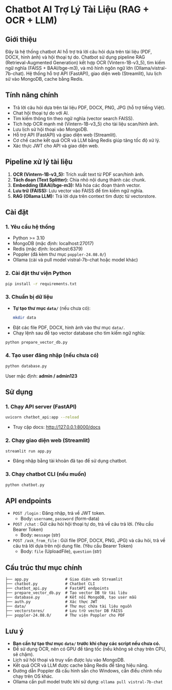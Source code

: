 # Chatbot AI Trợ Lý Tài Liệu (RAG + OCR + LLM)

## Giới thiệu

Đây là hệ thống chatbot AI hỗ trợ trả lời câu hỏi dựa trên tài liệu (PDF, DOCX, hình ảnh) và hội thoại tự do. Chatbot sử dụng pipeline RAG (Retrieval-Augmented Generation) kết hợp OCR (Vintern-1B-v3_5), tìm kiếm ngữ nghĩa (FAISS + BAAI/bge-m3), và mô hình ngôn ngữ lớn (Ollama/vistral-7b-chat). Hệ thống hỗ trợ API (FastAPI), giao diện web (Streamlit), lưu lịch sử vào MongoDB, cache bằng Redis.

## Tính năng chính
- Trả lời câu hỏi dựa trên tài liệu PDF, DOCX, PNG, JPG (hỗ trợ tiếng Việt).
- Chat hội thoại tự do với AI.
- Tìm kiếm thông tin theo ngữ nghĩa (vector search FAISS).
- Tích hợp OCR mạnh mẽ (Vintern-1B-v3_5) cho tài liệu scan/hình ảnh.
- Lưu lịch sử hội thoại vào MongoDB.
- Hỗ trợ API (FastAPI) và giao diện web (Streamlit).
- Cơ chế cache kết quả OCR và LLM bằng Redis giúp tăng tốc độ xử lý.
- Xác thực JWT cho API và giao diện web.

## Pipeline xử lý tài liệu
1. **OCR (Vintern-1B-v3_5):** Trích xuất text từ PDF scan/hình ảnh.
2. **Tách đoạn (Text Splitter):** Chia nhỏ nội dung thành các chunk.
3. **Embedding (BAAI/bge-m3):** Mã hóa các đoạn thành vector.
4. **Lưu trữ (FAISS):** Lưu vector vào FAISS để tìm kiếm ngữ nghĩa.
5. **RAG (Ollama LLM):** Trả lời dựa trên context tìm được từ vectorstore.

## Cài đặt

### 1. Yêu cầu hệ thống
- Python >= 3.10
- MongoDB (mặc định: localhost:27017)
- Redis (mặc định: localhost:6379)
- Poppler (đã kèm thư mục `poppler-24.08.0/`)
- Ollama (cài và pull model vistral-7b-chat hoặc model khác)

### 2. Cài đặt thư viện Python
```bash
pip install -r requirements.txt
```

### 3. Chuẩn bị dữ liệu
- **Tự tạo thư mục `data/`** (nếu chưa có):
  ```bash
  mkdir data
  ```
- Đặt các file PDF, DOCX, hình ảnh vào thư mục `data/`.
- Chạy lệnh sau để tạo vector database cho tìm kiếm ngữ nghĩa:
```bash
python prepare_vector_db.py
```

### 4. Tạo user đăng nhập (nếu chưa có)
```bash
python database.py
```
User mặc định: **admin / admin123**

## Sử dụng

### 1. Chạy API server (FastAPI)
```bash
uvicorn chatbot_api:app --reload
```
- Truy cập docs: http://127.0.0.1:8000/docs

### 2. Chạy giao diện web (Streamlit)
```bash
streamlit run app.py
```
- Đăng nhập bằng tài khoản đã tạo để sử dụng chatbot.

### 3. Chạy chatbot CLI (nếu muốn)
```bash
python chatbot.py
```

## API endpoints
- `POST /login` : Đăng nhập, trả về JWT token.
    - Body: `username`, `password` (form-data)
- `POST /chat` : Gửi câu hỏi hội thoại tự do, trả về câu trả lời. (Yêu cầu Bearer Token)
    - Body: `message` (str)
- `POST /ask_from_file` : Gửi file (PDF, DOCX, PNG, JPG) và câu hỏi, trả về câu trả lời dựa trên nội dung file. (Yêu cầu Bearer Token)
    - Body: `file` (UploadFile), `question` (str)

## Cấu trúc thư mục chính
```
├── app.py                # Giao diện web Streamlit
├── chatbot.py            # Chatbot CLI
├── chatbot_api.py        # FastAPI endpoints
├── prepare_vector_db.py  # Tạo vector DB từ tài liệu
├── database.py           # Kết nối MongoDB, tạo user mẫu
├── auth.py               # Xác thực JWT
├── data/                 # Thư mục chứa tài liệu nguồn
├── vectorstores/         # Lưu trữ vector DB FAISS
├── poppler-24.08.0/      # Thư viện Poppler cho PDF
```

## Lưu ý
- **Bạn cần tự tạo thư mục `data/` trước khi chạy các script nếu chưa có.**
- Để sử dụng OCR, nên có GPU để tăng tốc (nếu không sẽ chạy trên CPU, sẽ chậm).
- Lịch sử hội thoại và truy vấn được lưu vào MongoDB.
- Kết quả OCR và LLM được cache bằng Redis để tăng hiệu năng.
- Đường dẫn Poppler đã cấu hình sẵn cho Windows, cần điều chỉnh nếu chạy trên OS khác.
- Ollama cần pull model trước khi sử dụng: `ollama pull vistral-7b-chat`

